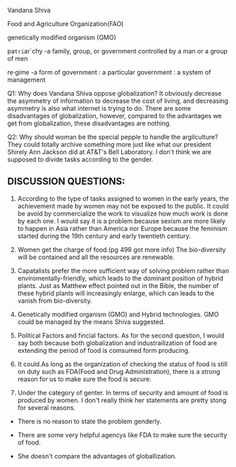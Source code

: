 Vandana Shiva

Food and Agriculture Organization(FAO)

genetically modified organism (GMO)

pa`tri`ar`chy 
	-a family, group, or government controlled by a man or a group of men

re·gime 
	-a form of government : a particular government
	: a system of management

Q1: Why does Vandana Shiva oppose globalization? It obviously decrease the asymmetry of information to decrease the cost of living, and decreasing asymmetry is also what internet is trying to do. There are some disadvantages of globalization, however, compared to the advantages we get from globalization, these disadvantages are nothing.

Q2: Why should woman be the special pepple to handle the argilculture? They could totally archive something more just like what our president Shirely Ann Jackson did at AT&T's Bell Laboratory. I don't think we are supposed to divide tasks according to the gender.



DISCUSSION QUESTIONS:
---

1. According to the type of tasks assigned to women in the early years, the achievement made by women may not be exposed to the public. 
It could be avoid by commercialize the work to visualize how much work is done by each one.
I would say it is a problem because sexism are more likely to happen in Asia rather than America nor Europe because the feminism started during the 19th century and early twentieth century.

2. Women get the charge of food.(pg 498 got more info) The bio-diversity will be contained and all the resources are renewable.

3. Capatalists prefer the more sufficient way of solving problem rather than enviromentally-friendly, which leads to the dominant position of hybrid plants. Just as Matthew effect pointed out in the Bible, the number of these hybrid plants will increasingly enlarge, which can leads to the vanish from bio-diversity.

4. Genetically modified organism (GMO) and Hybrid technologies. GMO could be managed by the means Shiva suggested.

5. Political Factors and fincial factors. As for the second question, I would say both because both globalization and industrailization of food are extending the period of food is comsumed form producing.

6. It could.As long as the organization of checking the status of food is still on duty such as FDA(Food and Drug Administration), there is a strong reason for us to make sure the food is secure.

7. Under the category of genter. In terms of security and amount of food is produced by women. I don't really think her statements are pretty stong for several reasons.

- There is no reason to state the problem genderly.

- There are some very helpful agencys like FDA to make sure the security of food.

- She doesn't compare the advantages of globallization.

